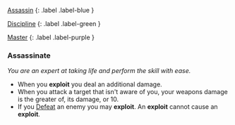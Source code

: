 
[Assassin](Game/Character-Development#Assassin)
{: .label .label-blue }

[Discipline](Game/Character-Development#Discipline)
{: .label .label-green }

[Master](Game/Character-Development#Master)
{: .label .label-purple }
### Assassinate
*You are an expert at taking life and perform the skill with ease.*
* When you **exploit** you deal an additional damage.
* When you attack a target that isn't aware of you, your weapons damage is the greater of, its damage, or 10. 
* If you [Defeat](Game/Core/Terminology#Defeat) an enemy you may **exploit**. An **exploit** cannot cause an **exploit**.